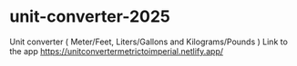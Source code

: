 # unit-converter-2025
Unit converter ( Meter/Feet, Liters/Gallons and Kilograms/Pounds ) 
Link to the app https://unitconvertermetrictoimperial.netlify.app/
